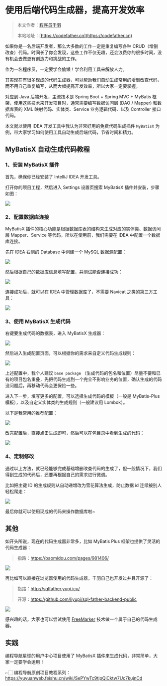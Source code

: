 # 使用后端代码生成器，提高开发效率

> 本文作者：[程序员千羽](https://yuyuanweb.feishu.cn/wiki/Abldw5WkjidySxkKxU2cQdAtnah)
>
> 本站地址：[https://codefather.cn](https://codefather.cn)


如果你是一名后端开发者，那么大多数的工作一定是重复编写各种 CRUD（增删改查）代码。时间长了你会发现，这些工作不仅无趣，还会浪费你的很多时间，没有机会去做更有创造力和挑战的工作。

作为一名程序员，一定要学会偷懒！学会利用工具来解放人力。

其实现在有很多现成的代码生成器，可以帮助我们自动生成常用的增删改查代码，而不用自己重复编写，从而大幅提高开发效率，所以大家一定要掌握。

对应到 Java 后端开发，主流技术是 Spring Boot + Spring MVC + MyBatis 框架，使用这些技术来开发项目时，通常需要编写数据访问层 (DAO / Mapper) 和数据库表的 XML 映射代码、实体类、Service 业务逻辑代码、以及 Controller 接口代码。

本文就以使用 IDEA 开发工具中我认为非常好用的免费代码生成插件 `MyBatisX` 为例，带大家学习如何使用工具自动生成后端代码，节省时间和精力。



## MyBatisX 自动生成代码教程

### 1、安装 MyBatisX 插件

首先，确保你已经安装了 IntelliJ IDEA 开发工具。

打开你的项目工程，然后进入 Settings 设置页搜索 MyBatisX 插件并安装，步骤如图：

![](https://pic.yupi.icu/1/1697164755318-f8c19e19-c81c-4fbe-a744-508875aa2c06.png)



### 2、配置数据库连接

MyBatisX 插件的核心功能是根据数据库表的结构来生成对应的实体类、数据访问层 Mapper、Service 等代码，所以在使用前，我们需要在 IDEA 中配置一个数据库连接。

先在 IDEA 右侧的 Database 中创建一个 MySQL 数据源配置：

![](https://pic.yupi.icu/1/1697164965564-02ca26d8-692f-4205-afe2-222f629574a4.png)

然后根据自己的数据库信息填写配置，并测试能否连接成功：

![](https://pic.yupi.icu/1/1697165014947-16927249-f2eb-4715-9c7f-b772e3422ca0.png)



连接成功后，就可以在 IDEA 中管理数据库了，不需要 Navicat 之类的第三方工具：

![](https://pic.yupi.icu/1/1697165100043-1094dfba-9dbb-49d4-8496-40ff9d2f3861.png)



### 3、使用 MyBatisX 生成代码

右键要生成代码的数据表，进入 MyBatisX 生成器：

![](https://pic.yupi.icu/1/1697165207695-7376acef-0aed-41bb-ba86-d219c545f1ff.png)

然后进入生成配置页面，可以根据你的需求来自定义代码生成规则：

![](https://pic.yupi.icu/1/1697165249869-42b610a8-212b-4051-a734-540055da5203.png)



上述配置中，我个人建议 `base package` （生成代码的包名和位置）尽量不要和已有的项目包名重叠，先把代码生成到一个完全不影响业务的位置，确认生成的代码没问题后，再移动代码会更保险一些。

进入下一步，填写更多的配置，可以选择生成代码的模板（一般是 MyBatis-Plus 模板），以及自定义实体类的生成规则（一般建议用 Lombok）。

以下是我常用的推荐配置：

![](https://pic.yupi.icu/1/1697165484109-c74c6ea9-43c5-4798-8207-22f270ab8c14.png)



改完配置后，直接点击生成即可，然后可以在包目录中看到生成的代码：

![](https://pic.yupi.icu/1/1697165607223-cfaa2716-87f0-4aa0-af4f-4e3792a0103f.png)



### 4、定制修改

通过以上方法，就已经能够完成基础增删改查代码的生成了，但一般情况下，我们得到生成的代码后，还要再根据自己的需求进行微调。

比如把主键 ID 的生成规则从自动递增改为雪花算法生成，防止数据 id 连续被别人轻松爬走：

![](https://pic.yupi.icu/1/1697165797807-570135af-89e1-4d12-94ac-cd18cd9184d5.png)



最后你就可以使用现成的代码来操作数据库啦~



## 其他

如开头所说，现在的代码生成器非常多，比如 MyBatis Plus 框架也提供了灵活的代码生成器：

> 指路：https://baomidou.com/pages/981406/



![](https://pic.yupi.icu/1/1697166077805-a08866a0-911d-4ca5-a912-8ca7386ecbd5.png)



再比如可以直接在浏览器使用的代码生成器，千羽自己也开发过并且开源了：

> 指路：http://sqlfather.yupi.icu/
>
> 开源：https://github.com/liyupi/sql-father-backend-public



![](https://pic.yupi.icu/1/1697166153337-d7f2c378-ceaa-4163-b342-f334e720178a.png)



感兴趣的话，大家也可以尝试使用 [FreeMarker](https://freemarker.apache.org/index.html) 技术做一个属于自己的代码生成器。



## 实践

编程导航星球的用户中心项目使用了 MyBatisX 插件来生成代码，非常简单，大家一定要学会运用！

👉🏻 编程导航原创项目教程系列：https://yuyuanweb.feishu.cn/wiki/SePYwTc9tipQiCktw7Uc7kujnCd
